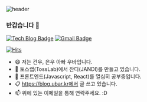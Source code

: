![header](https://capsule-render.vercel.app/api?type=wave&color=auto&height=300&section=header&text=Ubar%20github&fontSize=90)

### 반갑습니다 👋

[![Tech Blog Badge](http://img.shields.io/badge/-Tech%20blog-black?style=flat-square&logo=github&link=https://freelearn.tistory.com/)](https://freelearn.tistory.com/) [![Gmail Badge](https://img.shields.io/badge/Gmail-d14836?style=flat-square&logo=Gmail&logoColor=white&link=mailto:bellin83@gmail.com)](mailto:bellin83@gmail.com)

[![Hits](https://hits.seeyoufarm.com/api/count/incr/badge.svg?url=https%3A%2F%2Fgithub.com%2Fbellin83&count_bg=%2379C83D&title_bg=%23555555&icon=&icon_color=%23E7E7E7&title=hits&edge_flat=false)](https://hits.seeyoufarm.com)

- 😄 저는 건우, 은우 아빠 우바입니다.
- 🔭 토스랩(TossLab)에서 잔디(JANDI)를 만들고 있습니다.
- 🌱 프론트엔드(Javascript, React)를 열심히 공부중입니다.
- 📋 https://blog.ubar.kr에서 글 쓰고 있습니다.
- 📫 위에 있는 이메일을 통해 연락주세요. :D
